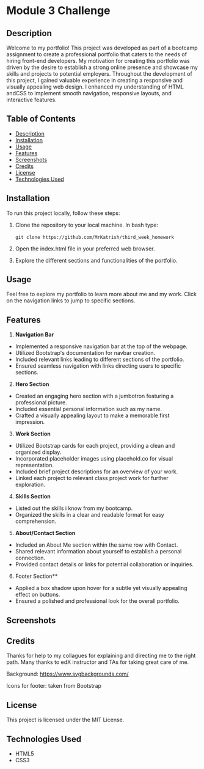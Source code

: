 # Module 3 Challenge

## Description

Welcome to my portfolio! This project was developed as part of a bootcamp assignment to create a professional portfolio that caters to the needs of hiring front-end developers. My motivation for creating this portfolio was driven by the desire to establish a strong online presence and showcase my skills and projects to potential employers. Throughout the development of this project, I gained valuable experience in creating a responsive and visually appealing web design. I enhanced my understanding of HTML andCSS to implement smooth navigation, responsive layouts, and interactive features.


## Table of Contents

  - [Description](#description)
  - [Installation](#installation)
  - [Usage](#usage)
  - [Features](#features)
  - [Screenshots](#screenshots)
  - [Credits](#credits)
  - [License](#license)
  - [Technologies Used](#technologies-used)


## Installation

To run this project locally, follow these steps:

1. Clone the repository to your local machine. In bash type:

&nbsp;&nbsp;&nbsp;&nbsp;&nbsp;&nbsp;`git clone https://github.com/MrKatrish/third_week_homework`

2. Open the index.html file in your preferred web browser.

3. Explore the different sections and functionalities of the portfolio.

## Usage

Feel free to explore my portfolio to learn more about me and my work. Click on the navigation links to jump to specific sections.

## Features

1. **Navigation Bar**
- Implemented a responsive navigation bar at the top of the webpage.
- Utilized Bootstrap's documentation for navbar creation.
- Included relevant links leading to different sections of the portfolio.
- Ensured seamless navigation with links directing users to specific sections.
2. **Hero Section**
- Created an engaging hero section with a jumbotron featuring a professional picture.
- Included essential personal information such as my name.
- Crafted a visually appealing layout to make a memorable first impression.
3. **Work Section**
- Utilized Bootstrap cards for each project, providing a clean and organized display.
- Incorporated placeholder images using placehold.co for visual representation.
- Included brief project descriptions for an overview of your work.
- Linked each project to relevant class project work for further exploration.
4. **Skills Section**
- Listed out the skills i know from my bootcamp.
- Organized the skills in a clear and readable format for easy comprehension.
5. **About/Contact Section**
- Included an About Me section within the same row with Contact.
- Shared relevant information about yourself to establish a personal connection.
- Provided contact details or links for potential collaboration or inquiries.
6. Footer Section**
- Applied a box shadow upon hover for a subtle yet visually appealing effect on buttons.
- Ensured a polished and professional look for the overall portfolio.

## Screenshots



## Credits

Thanks for help to my collagues for explaining and directing me to the right path. Many thanks to edX instructor and TAs for taking great care of me.

Background: https://www.svgbackgrounds.com/

Icons for footer: taken from Bootstrap

## License

This project is licensed under the MIT License.


## Technologies Used

- HTML5
- CSS3
